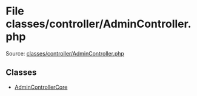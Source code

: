 File classes/controller/AdminController.php
=========

Source: [classes/controller/AdminController.php](https://github.com/PrestaShop/PrestaShop/blob/1.6.0.12/classes/controller/AdminController.php)


Classes
-------

* [AdminControllerCore](class.AdminControllerCore.md)

